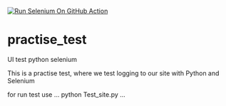 [![Run Selenium On GitHub Action](https://github.com/Zav1ks/practise_test/actions/workflows/Selenium-Action_Template.yaml/badge.svg)](https://github.com/Zav1ks/practise_test/actions/workflows/Selenium-Action_Template.yaml)
# practise_test
UI test python selenium

This is a practise test, where we test logging to our site with Python and Selenium

for run test use
...
python Test_site.py
...
